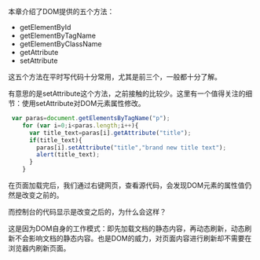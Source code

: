 本章介绍了DOM提供的五个方法：
- getElementById
- getElementByTagName
- getElementByClassName
- getAttribute
- setAttribute

这五个方法在平时写代码十分常用，尤其是前三个，一般都十分了解。

有意思的是setAttribute这个方法，之前接触的比较少。这里有一个值得关注的细节：使用setAttribute对DOM元素属性修改。
```javascript
 var paras=document.getElementsByTagName("p");
    for (var i=0;i<paras.length;i++){
      var title_text=paras[i].getAttribute("title");
      if(title_text){
        paras[i].setAttribute("title","brand new title text");
        alert(title_text);
      }
    }
```
在页面加载完后，我们通过右键网页，查看源代码，会发现DOM元素的属性值仍然是改变之前的。

而控制台的代码显示是改变之后的，为什么会这样？

这是因为DOM自身的工作模式：即先加载文档的静态内容，再动态刷新，动态刷新不会影响文档的静态内容。也是DOM的威力，对页面内容进行刷新却不需要在浏览器内刷新页面。

